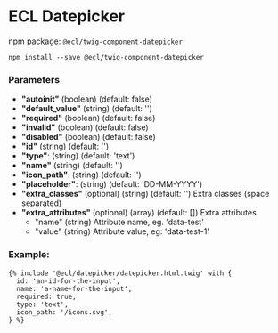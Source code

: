 # ECL Datepicker

npm package: `@ecl/twig-component-datepicker`

```shell
npm install --save @ecl/twig-component-datepicker
```

### Parameters

- **"autoinit"** (boolean) (default: false)
- **"default_value"** (string) (default: '')
- **"required"** (boolean) (default: false)
- **"invalid"** (boolean) (default: false)
- **"disabled"** (boolean) (default: false)
- **"id"** (string) (default: '')
- **"type"**: (string) (default: 'text')
- **"name"** (string) (default: '')
- **"icon_path"**: (string) (default: '')
- **"placeholder"**: (string) (default: 'DD-MM-YYYY')
- **"extra_classes"** (optional) (string) (default: '') Extra classes (space separated)
- **"extra_attributes"** (optional) (array) (default: []) Extra attributes
  - "name" (string) Attribute name, eg. 'data-test'
  - "value" (string) Attribute value, eg: 'data-test-1'

### Example:

<!-- prettier-ignore -->
```twig 
{% include '@ecl/datepicker/datepicker.html.twig' with { 
  id: 'an-id-for-the-input', 
  name: 'a-name-for-the-input', 
  required: true, 
  type: 'text', 
  icon_path: '/icons.svg', 
} %} 
```
